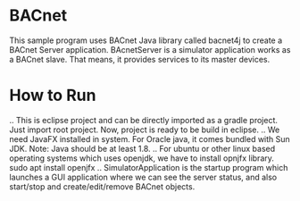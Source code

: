 # BACnet

This sample program uses BACnet Java library called bacnet4j to create a BACnet Server application. BAcnetServer is a simulator application works as a BACnet slave. That means, it provides services to its master devices. 


# How to Run

.. This is eclipse project and can be directly imported as a gradle project. Just import root project. Now, project is ready to be build in eclipse.
.. We need JavaFX installed in system. For Oracle java, it comes bundled with Sun JDK. Note: Java should be at least 1.8.
.. For ubuntu or other linux based operating systems which uses openjdk, we have to install opnjfx library. 
 sudo apt install openjfx
.. SimulatorApplication is the startup program which launches a GUI application where we can see the server status, and also start/stop and create/edit/remove BACnet objects.
